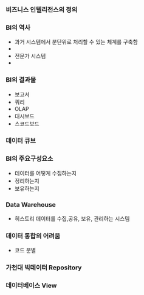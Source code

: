 ### 비즈니스 인텔리전스의 정의


### BI의 역사
- 과거 시스템에서 분단위로 처리할 수 있는 체계를 구축함
- 
- 전문가 시스템
- 


### BI의 결과물
- 보고서
- 쿼리
- OLAP
- 대시보드
- 스코드보드

### 데이터 큐브

### BI의 주요구성요소
- 데이터를 어떻게 수집하는지
- 정리하는지
- 보유하는지

### Data Warehouse
- 히스토리 데이터를 수집,공유, 보유, 관리하는 시스템

### 데이터 통합의 어려움
- 코드 분별

### 가천대 빅데이터 Repository

### 데이터베이스 View

